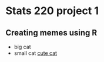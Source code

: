 # Stats 220 project 1
## Creating memes using R
* big cat
* small cat
[cute cat](https://static.demilked.com/wp-content/uploads/2023/05/cute-cat-pics-1.jpeg)
